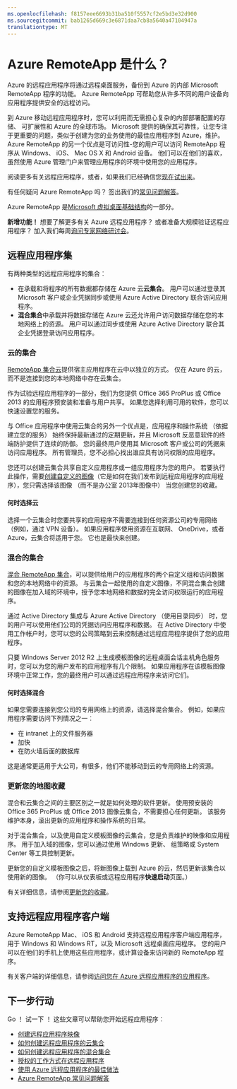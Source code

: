 ```yaml
---
ms.openlocfilehash: f8157eee6693b31ba510f5557cf2e5bd3e32d900
ms.sourcegitcommit: bab1265d669c3e6871daa7cb8a5640a47104947a
translationtype: MT
---
```

<properties 
    pageTitle="Azure RemoteApp 是什么？" 
    description="请查阅 Azure 的远程应用程序。" 
    services="remoteapp" 
    documentationCenter="" 
    authors="lizap" 
    manager="mbaldwin" 
    editor=""/>

<tags 
    ms.service="remoteapp" 
    ms.workload="compute" 
    ms.tgt_pltfrm="na" 
    ms.devlang="na" 
    ms.topic="get-started-article" 
    ms.date="08/05/2015" 
    ms.author="elizapo"/>

# Azure RemoteApp 是什么？

Azure 的远程应用程序将通过远程桌面服务，备份到 Azure 的内部 Microsoft RemoteApp 程序的功能。 Azure RemoteApp 可帮助您从许多不同的用户设备向应用程序提供安全的远程访问。

到 Azure 移动远程应用程序时，您可以利用而无需担心复杂的内部部署配置的存储、 可扩展性和 Azure 的全球市场。 Microsoft 提供的确保其可靠性，让您专注于更重要的问题，类似于创建为您的业务使用的最佳应用程序到 Azure，维护。 Azure RemoteApp 的另一个优点是可访问性-您的用户可以访问 RemoteApp 程序从 Windows、 iOS、 Mac OS X 和 Android 设备。 他们可以在他们的喜欢，虽然使用 Azure 管理门户来管理应用程序的环境中使用您的应用程序。 

阅读更多有关远程应用程序，或者，如果我们已经确信您[现在试出来](http://azure.microsoft.com/services/remoteapp/)。

有任何疑问 Azure RemoteApp 吗？ 签出我们的[常见问题解答](remoteapp-faq.md)。

Azure RemoteApp 是[Microsoft 虚拟桌面基础结构](http://www.microsoft.com/server-cloud/products/virtual-desktop-infrastructure/explore.aspx)的一部分。

**新增功能！** 想要了解更多有关 Azure 远程应用程序？ 或者准备大规模验证远程应用程序？ 加入我们每周[询问专家网络研讨会](https://azureinfo.microsoft.com/AzureRemoteAppAskTheExperts-Registration-Page.html?ls=Website)。

## 远程应用程序集
有两种类型的远程应用程序的集合︰


- 在承载和将程序的所有数据都存储在 Azure 云**云集合**。 用户可以通过登录其 Microsoft 客户或企业凭据同步或使用 Azure Active Directory 联合访问应用程序。
- **混合集合**中承载并将数据存储在 Azure 云还允许用户访问数据存储在您的本地网络上的资源。 用户可以通过同步或使用 Azure Active Directory 联合其企业凭据登录访问应用程序。

### 云的集合

[RemoteApp 集合云](remoteapp-create-cloud-deployment.md)提供宿主应用程序在云中以独立的方式。 仅在 Azure 的云，而不是连接到您的本地网络中存在云集合。

作为试验远程应用程序的一部分，我们为您提供 Office 365 ProPlus 或 Office 2013 的应用程序预安装和准备与用户共享。 如果您选择利用可用的软件，您可以快速设置您的服务。

与 Office 应用程序中使用云集合的另外一个优点是，应用程序和操作系统 （依据建立您的服务） 始终保持最新通过的定期更新，并且 Microsoft 反恶意软件的终端防护提供了连续的防御。 您的最终用户使用其 Microsoft 客户或公司的凭据来访问应用程序。 所有管理员，您不必担心找出谁应具有访问权限的应用程序。

您还可以创建云集合共享自定义应用程序或一组应用程序为您的用户。 若要执行此操作，需要[创建自定义的图像](remoteapp-imageoptions.md)（它是如何在我们发布到远程应用程序的应用程序），您只需选择该图像 （而不是办公室 2013年图像中） 当您创建您的收藏。 

#### 何时选择云

选择一个云集合时您要共享的应用程序不需要连接到任何资源公司的专用网络 （例如，通过 VPN 设备）。 如果应用程序使用资源在互联网、 OneDrive，或者 Azure，云集合将适用于您。 它也是最快来创建。


### 混合的集合
[混合 RemoteApp 集合](remoteapp-create-hybrid-deployment.md)，可以提供给用户的应用程序的两个自定义组和访问数据和您的本地网络中的资源。 与云集合一起使用的自定义图像，不同混合集合创建的图像在加入域的环境中，授予您本地网络和数据的完全访问权限运行的应用程序。

通过 Active Directory 集成与 Azure Active Directory （使用目录同步） 时，您的用户可以使用他们公司的凭据访问应用程序和数据。 在 Active Directory 中使用工作帐户时，您可以您的公司策略到云来控制通过远程应用程序提供了您的应用程序。

只要 Windows Server 2012 R2 上生成模板图像的远程桌面会话主机角色服务时，您可以为您的用户发布的应用程序有几个限制。 如果应用程序在该模板图像环境中正常工作，您的最终用户可以通过远程应用程序来访问它们。 

#### 何时选择混合

如果您需要连接到您公司的专用网络上的资源，请选择混合集合。 例如，如果应用程序需要访问下列情况之一︰

- 在 intranet 上的文件服务器
- 加快
- 在防火墙后面的数据库

这是通常更适用于大公司，有很多，他们不能移动到云的专用网络上的资源。

### 更新您的地图收藏
混合和云集合之间的主要区别之一就是如何处理的软件更新。 使用预安装的 Office 365 ProPlus 或 Office 2013 图像云集合，不需要担心任何更新。 该服务维护本身，滚出更新的应用程序和操作系统的日常。

对于混合集合，以及使用自定义模板图像的云集合，您是负责维护的映像和应用程序。 用于加入域的图像，您可以通过使用 Windows 更新、 组策略或 System Center 等工具控制更新。

更新您的自定义模板图像之后，将新图像上载到 Azure 的云，然后更新该集合以使用新的图像。 （你可以从仪表板或远程应用程序**快速启动**页面。）

有关详细信息，请参阅[更新您的收藏](remoteapp-update.md)。

## 支持远程应用程序客户端
Azure RemoteApp Mac、 iOS 和 Android 支持远程应用程序客户端应用程序，用于 Windows 和 Windows RT，以及 Microsoft 远程桌面应用程序。 您的用户可以在他们的手机上使用这些应用程序，或计算设备来访问新的 RemoteApp 程序。

有关客户端的详细信息，请参阅[访问您在 Azure 远程应用程序的应用程序](remoteapp-clients.md)。

## 下一步行动
Go ！ 试一下 ！ 这些文章可以帮助您开始远程应用程序︰

- [创建远程应用程序映像](remoteapp-imageoptions.md)
- [如何创建远程应用程序的云集合](remoteapp-create-cloud-deployment.md)
- [如何创建远程应用程序的混合集合](remoteapp-create-hybrid-deployment.md)
- [授权的工作方式在远程应用程序](remoteapp-licensing.md)
- [使用 Azure 远程应用程序的最佳做法](remoteapp-bestpractices.md)
- [Azure RemoteApp 常见问题解答](remoteapp-faq.md)
 